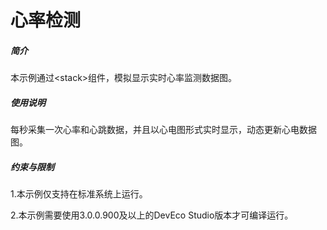 # 心率检测

##### 简介

本示例通过<stack\>组件，模拟显示实时心率监测数据图。

##### 使用说明

每秒采集一次心率和心跳数据，并且以心电图形式实时显示，动态更新心电数据图。

##### 约束与限制

1.本示例仅支持在标准系统上运行。

2.本示例需要使用3.0.0.900及以上的DevEco Studio版本才可编译运行。